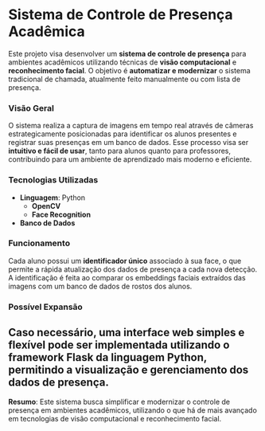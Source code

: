 # Sistema de Controle de Presença Acadêmica
Este projeto visa desenvolver um **sistema de controle de presença** para ambientes acadêmicos utilizando técnicas de **visão computacional** e **reconhecimento facial**. O objetivo é **automatizar e modernizar** o sistema tradicional de chamada, atualmente feito manualmente ou com lista de presença. 
### Visão Geral
O sistema realiza a captura de imagens em tempo real através de câmeras estrategicamente posicionadas para identificar os alunos presentes e registrar suas presenças em um banco de dados. Esse processo visa ser **intuitivo e fácil de usar**, tanto para alunos quanto para professores, contribuindo para um ambiente de aprendizado mais moderno e eficiente.
### Tecnologias Utilizadas
- **Linguagem**: Python
  - **OpenCV**
  - **Face Recognition**
- **Banco de Dados**
### Funcionamento
Cada aluno possui um **identificador único** associado à sua face, o que permite a rápida atualização dos dados de presença a cada nova detecção. A identificação é feita ao comparar os embeddings faciais extraídos das imagens com um banco de dados de rostos dos alunos.
### Possível Expansão
Caso necessário, uma **interface web** simples e flexível pode ser implementada utilizando o **framework Flask** da linguagem Python, permitindo a visualização e gerenciamento dos dados de presença.
---
**Resumo**: Este sistema busca simplificar e modernizar o controle de presença em ambientes acadêmicos, utilizando o que há de mais avançado em tecnologias de visão computacional e reconhecimento facial.
